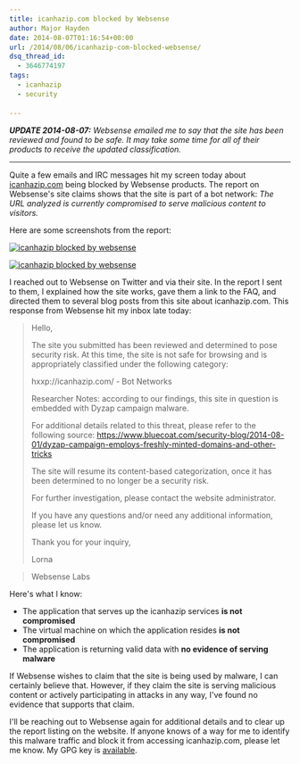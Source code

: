 ```yaml
---
title: icanhazip.com blocked by Websense
author: Major Hayden
date: 2014-08-07T01:16:54+00:00
url: /2014/08/06/icanhazip-com-blocked-websense/
dsq_thread_id:
  - 3646774197
tags:
  - icanhazip
  - security

---
```

_**UPDATE 2014-08-07:** Websense emailed me to say that the site has been reviewed and found to be safe. It may take some time for all of their products to receive the updated classification._

* * *

Quite a few emails and IRC messages hit my screen today about [icanhazip.com][1] being blocked by Websense products. The report on Websense's site claims shows that the site is part of a bot network: _The URL analyzed is currently compromised to serve malicious content to visitors._

Here are some screenshots from the report:

[<img src="/wp-content/uploads/2014/08/icanhazip-websense-01.png" alt="icanhazip blocked by websense" width="471" height="136" class="aligncenter size-full wp-image-5105" srcset="/wp-content/uploads/2014/08/icanhazip-websense-01.png 471w, /wp-content/uploads/2014/08/icanhazip-websense-01-300x86.png 300w" sizes="(max-width: 471px) 100vw, 471px" />][3]

[<img src="/wp-content/uploads/2014/08/icanhazip-websense-02.png" alt="icanhazip blocked by websense" width="603" height="184" class="aligncenter size-full wp-image-5106" srcset="/wp-content/uploads/2014/08/icanhazip-websense-02.png 603w, /wp-content/uploads/2014/08/icanhazip-websense-02-300x91.png 300w" sizes="(max-width: 603px) 100vw, 603px" />][4]

I reached out to Websense on Twitter and via their site. In the report I sent to them, I explained how the site works, gave them a link to the FAQ, and directed them to several blog posts from this site about icanhazip.com. This response from Websense hit my inbox late today:

> Hello,
>
> The site you submitted has been reviewed and determined to pose security risk. At this time, the site is not safe for browsing and is appropriately classified under the following category:
>
> hxxp://icanhazip.com/ - Bot Networks
>
> Researcher Notes: according to our findings, this site in question is embedded with Dyzap campaign malware.
>
> For additional details related to this threat, please refer to the following source: <https://www.bluecoat.com/security-blog/2014-08-01/dyzap-campaign-employs-freshly-minted-domains-and-other-tricks>
>
> The site will resume its content-based categorization, once it has been determined to no longer be a security risk.
>
> For further investigation, please contact the website administrator.
>
> If you have any questions and/or need any additional information, please let us know.
>
> Thank you for your inquiry,
>
> Lorna

> Websense Labs

Here's what I know:

  * The application that serves up the icanhazip services **is not compromised**
  * The virtual machine on which the application resides **is not compromised**
  * The application is returning valid data with **no evidence of serving malware**

If Websense wishes to claim that the site is being used by malware, I can certainly believe that. However, if they claim the site is serving malicious content or actively participating in attacks in any way, I've found no evidence that supports that claim.

I'll be reaching out to Websense again for additional details and to clear up the report listing on the website. If anyone knows of a way for me to identify this malware traffic and block it from accessing icanhazip.com, please let me know. My GPG key is [available][5].

 [1]: /icanhazip-com-faq/ "icanhazip.com FAQ"
 [3]: /wp-content/uploads/2014/08/icanhazip-websense-01.png
 [4]: /wp-content/uploads/2014/08/icanhazip-websense-02.png
 [5]: https://pgp.mit.edu/pks/lookup?op=get&search=0x9653FDDC6DC99178
